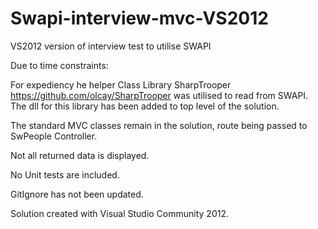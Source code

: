 # Swapi-interview-mvc-VS2012
VS2012 version of interview test to utilise SWAPI 

Due to time constraints:

For expediency he helper Class Library SharpTrooper https://github.com/olcay/SharpTrooper was utilised to read from SWAPI.
The dll for this library has been added to top level of the solution.

The standard MVC classes remain in the solution, route being passed to SwPeople Controller.

Not all returned data is displayed.

No Unit tests are included.

GitIgnore has not been updated.

Solution created with Visual Studio Community 2012. 

